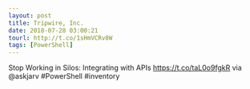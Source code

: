 ```yaml
---
layout: post
title: Tripwire, Inc.
date: 2018-07-28 03:00:21
tourl: http://t.co/1sHmVCRv8W
tags: [PowerShell]
---
```

Stop Working in Silos: Integrating with APIs https://t.co/taL0o9fgkR via @askjarv #PowerShell #inventory